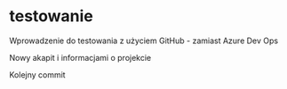 # testowanie
 Wprowadzenie do testowania z użyciem GitHub - zamiast Azure Dev Ops


Nowy akapit i informacjami o projekcie

Kolejny commit

